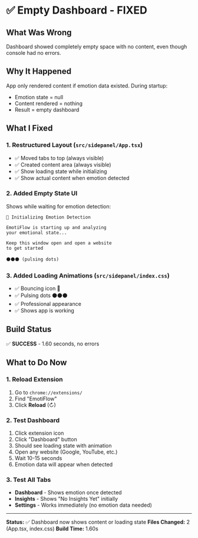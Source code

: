 # ✅ Empty Dashboard - FIXED

## What Was Wrong
Dashboard showed completely empty space with no content, even though console had no errors.

## Why It Happened
App only rendered content if emotion data existed. During startup:
- Emotion state = null
- Content rendered = nothing
- Result = empty dashboard

## What I Fixed

### 1. Restructured Layout (`src/sidepanel/App.tsx`)
- ✅ Moved tabs to top (always visible)
- ✅ Created content area (always visible)
- ✅ Show loading state while initializing
- ✅ Show actual content when emotion detected

### 2. Added Empty State UI
Shows while waiting for emotion detection:
```
🔄 Initializing Emotion Detection

EmotiFlow is starting up and analyzing 
your emotional state...

Keep this window open and open a website 
to get started

⚫⚫⚫ (pulsing dots)
```

### 3. Added Loading Animations (`src/sidepanel/index.css`)
- ✅ Bouncing icon 🔄
- ✅ Pulsing dots ⚫⚫⚫
- ✅ Professional appearance
- ✅ Shows app is working

## Build Status
✅ **SUCCESS** - 1.60 seconds, no errors

## What to Do Now

### 1. Reload Extension
1. Go to `chrome://extensions/`
2. Find "EmotiFlow"
3. Click **Reload** (↻)

### 2. Test Dashboard
1. Click extension icon
2. Click "Dashboard" button
3. Should see loading state with animation
4. Open any website (Google, YouTube, etc.)
5. Wait 10-15 seconds
6. Emotion data will appear when detected

### 3. Test All Tabs
- **Dashboard** - Shows emotion once detected
- **Insights** - Shows "No Insights Yet" initially
- **Settings** - Works immediately (no emotion data needed)

---

**Status:** ✅ Dashboard now shows content or loading state
**Files Changed:** 2 (App.tsx, index.css)
**Build Time:** 1.60s
